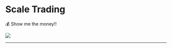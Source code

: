 # **Scale Trading**
💰 Show me the money!!

![](https://media.giphy.com/media/RigoXzvWlvSvVvbTpd/giphy.gif)


---
